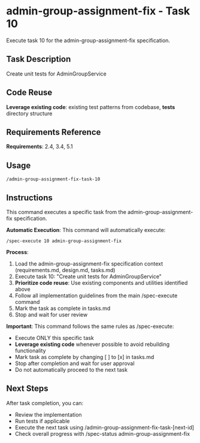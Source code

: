 # admin-group-assignment-fix - Task 10

Execute task 10 for the admin-group-assignment-fix specification.

## Task Description
Create unit tests for AdminGroupService

## Code Reuse
**Leverage existing code**: existing test patterns from codebase, __tests__ directory structure

## Requirements Reference
**Requirements**: 2.4, 3.4, 5.1

## Usage
```
/admin-group-assignment-fix-task-10
```

## Instructions
This command executes a specific task from the admin-group-assignment-fix specification.

**Automatic Execution**: This command will automatically execute:
```
/spec-execute 10 admin-group-assignment-fix
```

**Process**:
1. Load the admin-group-assignment-fix specification context (requirements.md, design.md, tasks.md)
2. Execute task 10: "Create unit tests for AdminGroupService"
3. **Prioritize code reuse**: Use existing components and utilities identified above
4. Follow all implementation guidelines from the main /spec-execute command
5. Mark the task as complete in tasks.md
6. Stop and wait for user review

**Important**: This command follows the same rules as /spec-execute:
- Execute ONLY this specific task
- **Leverage existing code** whenever possible to avoid rebuilding functionality
- Mark task as complete by changing [ ] to [x] in tasks.md
- Stop after completion and wait for user approval
- Do not automatically proceed to the next task

## Next Steps
After task completion, you can:
- Review the implementation
- Run tests if applicable
- Execute the next task using /admin-group-assignment-fix-task-[next-id]
- Check overall progress with /spec-status admin-group-assignment-fix
